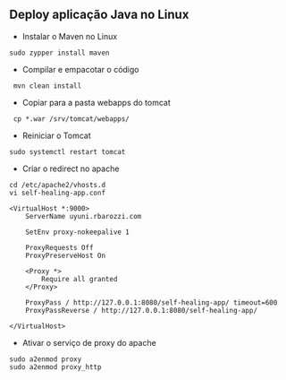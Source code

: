 ## Deploy aplicação Java no Linux

- Instalar o Maven no Linux

``` 
sudo zypper install maven
```

- Compilar e empacotar o código

```
 mvn clean install 
```

 - Copiar para a pasta webapps do tomcat

```
 cp *.war /srv/tomcat/webapps/
```

 - Reiniciar o Tomcat 

```
sudo systemctl restart tomcat
```

- Criar o redirect no apache

```
cd /etc/apache2/vhosts.d
vi self-healing-app.conf

<VirtualHost *:9000>
    ServerName uyuni.rbarozzi.com
	
    SetEnv proxy-nokeepalive 1

    ProxyRequests Off
    ProxyPreserveHost On

    <Proxy *>
        Require all granted
    </Proxy>

    ProxyPass / http://127.0.0.1:8080/self-healing-app/ timeout=600
    ProxyPassReverse / http://127.0.0.1:8080/self-healing-app/

</VirtualHost>
```

- Ativar o serviço de proxy do apache

```
sudo a2enmod proxy
sudo a2enmod proxy_http
```